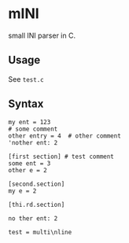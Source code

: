 # mINI
small INI parser in C.

## Usage
See `test.c`

## Syntax
```
my ent = 123
# some comment
other entry = 4  # other comment
'nother ent: 2

[first section] # test comment 
some ent = 3
other e = 2

[second.section]
my e = 2

[thi.rd.section]

no ther ent: 2

test = multi\nline
```
